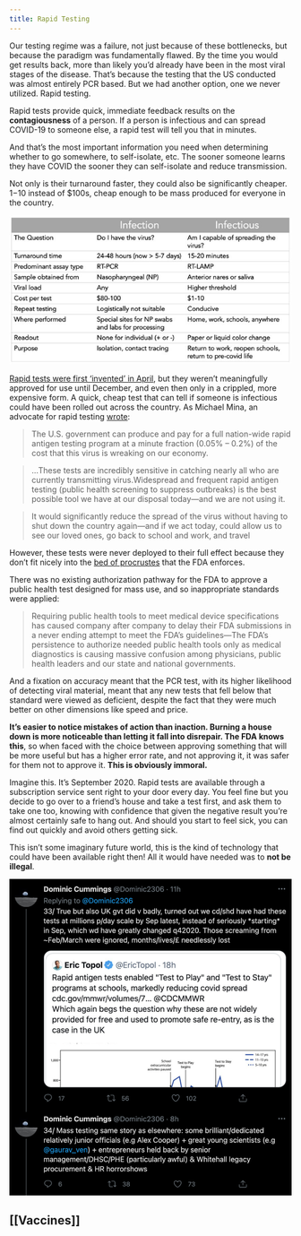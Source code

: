 ```yaml
---
title: Rapid Testing
---
```


Our testing regime was a failure, not just because of these bottlenecks, but because the paradigm was fundamentally flawed. By the time you would get results back, more than likely you’d already have been in the most viral stages of the disease. That’s because the testing that the US conducted was almost entirely PCR based. But we had another option, one we never utilized. Rapid testing.

Rapid tests provide quick, immediate feedback results on the **contagiousness** of a person. If a person is infectious and can spread COVID-19 to someone else, a rapid test will tell you that in minutes. 

And that’s the most important information you need when determining whether to go somewhere, to self-isolate, etc. The sooner someone learns they have COVID the sooner they can self-isolate and reduce transmission.

Not only is their turnaround faster, they could also be significantly cheaper. $1-$10 instead of $100s, cheap enough to be mass produced for everyone in the country.

![rapid tests](assets/rapid_tests.png "Rapid Testing Comparison")

[Rapid tests were first ‘invented’ in April](https://archive.ph/Yw8eq), but they weren’t meaningfully approved for use until December, and even then only in a crippled, more expensive form. A quick, cheap test that can tell if someone is infectious could have been rolled out across the country. As Michael Mina, an advocate for rapid testing [wrote](https://archive.ph/wN6hG):

> The U.S. government can produce and pay for a full nation-wide rapid antigen testing program at a minute fraction (0.05% – 0.2%) of the cost that this virus is wreaking on our economy.

> ...These tests are incredibly sensitive in catching nearly all who are currently transmitting virus.Widespread and frequent rapid antigen testing (public health screening to suppress outbreaks) is the best possible tool we have at our disposal today—and we are not using it.

> It would significantly reduce the spread of the virus without having to shut down the country again—and if we act today, could allow us to see our loved ones, go back to school and work, and travel

However, these tests were never deployed to their full effect because they don’t fit nicely into the [bed of procrustes](https://en.wikipedia.org/wiki/Procrustes#Cultural_references) that the FDA enforces.

There was no existing authorization pathway for the FDA to approve a public health test designed for mass use, and so inappropriate standards were applied:

> Requiring public health tools to meet medical device specifications has caused company after company to delay their FDA submissions in a never ending attempt to meet the FDA’s guidelines—The FDA’s persistence to authorize needed public health tools only as medical diagnostics is causing massive confusion among physicians, public health leaders and our state and national governments. 

And a fixation on accuracy meant that the PCR test, with its higher likelihood of detecting viral material, meant that any new tests that fell below that standard were viewed as deficient, despite the fact that they were much better on other dimensions like speed and price.

**It’s easier to notice mistakes of action than inaction. Burning a house down is more noticeable than letting it fall into disrepair. The FDA knows this**, so when faced with the choice between approving something that will be more useful but has a higher error rate, and not approving it, it was safer for them not to approve it. **This is obviously immoral.**

Imagine this. It’s September 2020. Rapid tests are available through a subscription service sent right to your door every day. You feel fine but you decide to go over to a friend’s house and take a test first, and ask them to take one too, knowing with confidence that given the negative result you’re almost certainly safe to hang out. And should you start to feel sick, you can find out quickly and avoid others getting sick.

This isn’t some imaginary future world, this is the kind of technology that could have been available right then! All it would have needed was to **not be illegal**.

![Dom Cummings Screenshot](assets/dom_cummings_screenshot.png "Special Advisor to British PM")

## [[Vaccines]]